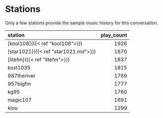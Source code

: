 # Stations

Only a few stations provide the sample music history for this conversation. 

| station     |   play_count |
|:------------|-------------:|
| [kool108]({{< ref "kool108">}})     |         1926 |
| [star1021]({{< ref "star1021.md">}})   |         1870 |
| [litefm]({{< ref "litefm">}})      |         1837 |
| kost1035    |         1815 |
| 987theriver |         1789 |
| 957bigfm    |         1777 |
| kg95        |         1760 |
| magic107    |         1691 |
| klou        |         1299 |